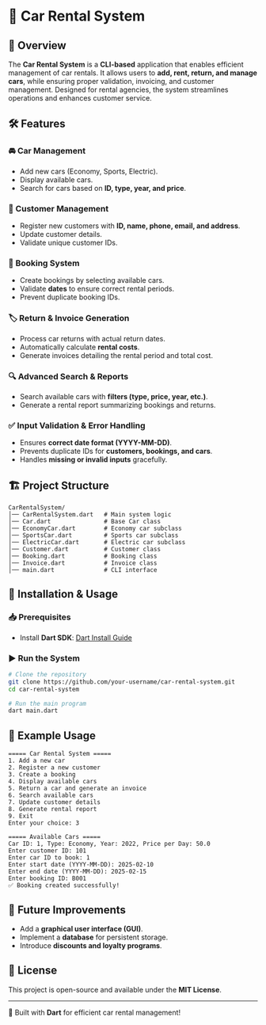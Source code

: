 # 🚗 Car Rental System

## 📌 Overview
The **Car Rental System** is a **CLI-based** application that enables efficient management of car rentals. It allows users to **add, rent, return, and manage cars**, while ensuring proper validation, invoicing, and customer management. Designed for rental agencies, the system streamlines operations and enhances customer service.

## 🛠 Features

### 🚘 Car Management
- Add new cars (Economy, Sports, Electric).
- Display available cars.
- Search for cars based on **ID, type, year, and price**.

### 👤 Customer Management
- Register new customers with **ID, name, phone, email, and address**.
- Update customer details.
- Validate unique customer IDs.

### 📅 Booking System
- Create bookings by selecting available cars.
- Validate **dates** to ensure correct rental periods.
- Prevent duplicate booking IDs.

### 🏷️ Return & Invoice Generation
- Process car returns with actual return dates.
- Automatically calculate **rental costs**.
- Generate invoices detailing the rental period and total cost.

### 🔍 Advanced Search & Reports
- Search available cars with **filters (type, price, year, etc.)**.
- Generate a rental report summarizing bookings and returns.

### ✅ Input Validation & Error Handling
- Ensures **correct date format (YYYY-MM-DD)**.
- Prevents duplicate IDs for **customers, bookings, and cars**.
- Handles **missing or invalid inputs** gracefully.

## 🏗️ Project Structure
```
CarRentalSystem/
│── CarRentalSystem.dart   # Main system logic
│── Car.dart               # Base Car class
│── EconomyCar.dart        # Economy car subclass
│── SportsCar.dart         # Sports car subclass
│── ElectricCar.dart       # Electric car subclass
│── Customer.dart          # Customer class
│── Booking.dart           # Booking class
│── Invoice.dart           # Invoice class
│── main.dart              # CLI interface
```

## 🔧 Installation & Usage

### 📥 Prerequisites
- Install **Dart SDK**: [Dart Install Guide](https://dart.dev/get-dart)

### ▶️ Run the System
```sh
# Clone the repository
git clone https://github.com/your-username/car-rental-system.git
cd car-rental-system

# Run the main program
dart main.dart
```

## 📝 Example Usage
```
===== Car Rental System =====
1. Add a new car
2. Register a new customer
3. Create a booking
4. Display available cars
5. Return a car and generate an invoice
6. Search available cars
7. Update customer details
8. Generate rental report
9. Exit
Enter your choice: 3

===== Available Cars =====
Car ID: 1, Type: Economy, Year: 2022, Price per Day: 50.0
Enter customer ID: 101
Enter car ID to book: 1
Enter start date (YYYY-MM-DD): 2025-02-10
Enter end date (YYYY-MM-DD): 2025-02-15
Enter booking ID: B001
✅ Booking created successfully!
```

## 📌 Future Improvements
- Add a **graphical user interface (GUI)**.
- Implement a **database** for persistent storage.
- Introduce **discounts and loyalty programs**.

## 📜 License
This project is open-source and available under the **MIT License**.

---
🚀 Built with **Dart** for efficient car rental management!

